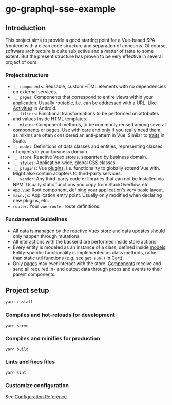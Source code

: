 # go-graphql-sse-example

## Introduction
This project aims to provide a good starting point for a Vue-based SPA frontend with a clean code structure and separation of concerns. Of course, software architecture is quite subjective and a matter of taste to some extent. But the present structure has proven to be very effective in several project of ours.

### Project structure
* `|_ components`: Reusable, custom HTML elements with no dependencies on external services.
* `|_ pages`: Components that correspond to entire views within your application. Usually routable, i.e. can be addressed with a URL. Like [Activities](https://developer.android.com/reference/android/app/Activity) in Android.   
* `|_ filters`: Functional transformations to be performed on attributes and values inside HTML templates.
* `|_ mixins`: Component methods, to be commonly reused among several components or pages. Use with care and only if you really need them, as mixins are often considered an anti-pattern in Vue. Similar to [traits]([Trait](https://docs.scala-lang.org/tour/traits.html)) in Scala. 
* `|_ model`: Definitions of data classes and entities, representing classes of objects in your business domain.
* `|_ store`: Reactive Vuex stores, separated by business domain.
* `|_ styles`: Application-wide, global CSS classes.
* `|_ plugins`: Vue [plugins](https://vuejs.org/v2/guide/plugins.html), i.e. functionality to globally extend Vue with. Might also contain adapters to third-party services.
* `|_ vendor`: Any third-party code or libraries that can not be installed via NPM. Usually static functions you copy from StackOverflow, etc. 
* `App.vue`: Root component, defining your application's very basic layout.
* `main.js`: Application entry point. Usually only modified when declaring new plugins, etc.
* `router`: Your `vue-router` route definitions.

### Fundamental Guidelines
* All data is managed by the reactive Vuex [store](src/store) and data updates should only happen through mutations.
* All interactions with the backend are performed inside store actions.
* Every entity is modeled as an instance of a class, defined inside [models](src/model). Entity-specific functionality is implemented as class methods, rather than static util functions (e.g. see `get sum()` in [Cart](src/model/cart.js)). 
* Only [pages](src/pages) may ever interact with the store. [Components](src/components) receive and send all required in- and output data through props and events to their parent components.

## Project setup
```
yarn install
```

### Compiles and hot-reloads for development
```
yarn serve
```

### Compiles and minifies for production
```
yarn build
```

### Lints and fixes files
```
yarn lint
```

### Customize configuration
See [Configuration Reference](https://cli.vuejs.org/config/).
